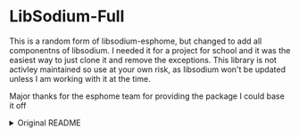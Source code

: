# LibSodium-Full

This is a random form of libsodium-esphome, but changed to add all componentns of libsodium. I needed it for a project for school and it was the easiest way to just clone it and remove the exceptions. This library is not activley maintained so use at your own risk, as libsodium won't be updated unless I am working with it at the time.

Major thanks for the esphome team for providing the package I could base it off

<details>

  <summary> Original README</summary>

# libsodium-esphome

This is a port of [libsodium](https://github.com/jedisct1/libsodium) - A modern, portable, easy to use crypto library.

We use libsodium 1.0.18 as the base (see libsodium submodule) with some simple patches in port/port_include to make the library compile with the [platformio](https://platformio.org/) build system.

Only a subset of libsodium is compiled, namely the cryptographic primitives required for [noise-c](https://github.com/esphome/noise-c/).

libsodium is licensed under the [ISC License](https://github.com/jedisct1/libsodium#license)

</details>
